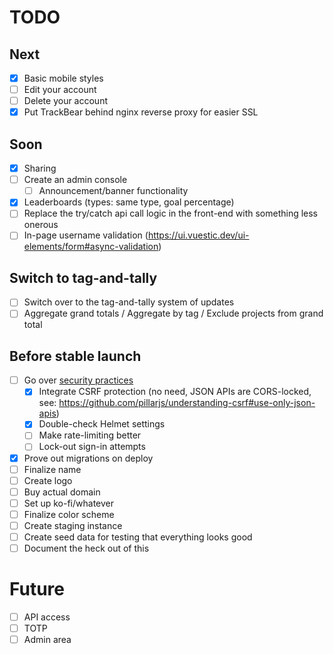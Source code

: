 # TODO

## Next
- [X] Basic mobile styles
- [ ] Edit your account
- [ ] Delete your account
- [X] Put TrackBear behind nginx reverse proxy for easier SSL

## Soon
- [X] Sharing
- [ ] Create an admin console
  - [ ] Announcement/banner functionality
- [X] Leaderboards (types: same type, goal percentage)
- [ ] Replace the try/catch api call logic in the front-end with something less onerous
- [ ] In-page username validation (https://ui.vuestic.dev/ui-elements/form#async-validation)

## Switch to tag-and-tally
- [ ] Switch over to the tag-and-tally system of updates
- [ ] Aggregate grand totals / Aggregate by tag / Exclude projects from grand total

## Before stable launch
- [ ] Go over [security practices](https://blog.risingstack.com/node-js-security-checklist/)
  - [X] Integrate CSRF protection (no need, JSON APIs are CORS-locked, see: https://github.com/pillarjs/understanding-csrf#use-only-json-apis)
  - [X] Double-check Helmet settings
  - [ ] Make rate-limiting better
  - [ ] Lock-out sign-in attempts
- [X] Prove out migrations on deploy
- [ ] Finalize name
- [ ] Create logo
- [ ] Buy actual domain
- [ ] Set up ko-fi/whatever
- [ ] Finalize color scheme
- [ ] Create staging instance
- [ ] Create seed data for testing that everything looks good
- [ ] Document the heck out of this

# Future
- [ ] API access
- [ ] TOTP
- [ ] Admin area
